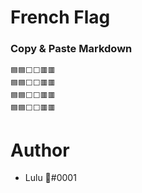 # French Flag

### Copy & Paste Markdown

```
🟦🟦⬜⬜🟥🟥
🟦🟦⬜⬜🟥🟥
🟦🟦⬜⬜🟥🟥
🟦🟦⬜⬜🟥🟥
```

# Author

- Lulu 🍉#0001
